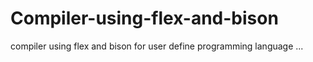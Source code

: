 # Compiler-using-flex-and-bison
compiler using flex and bison for user define programming language ...
